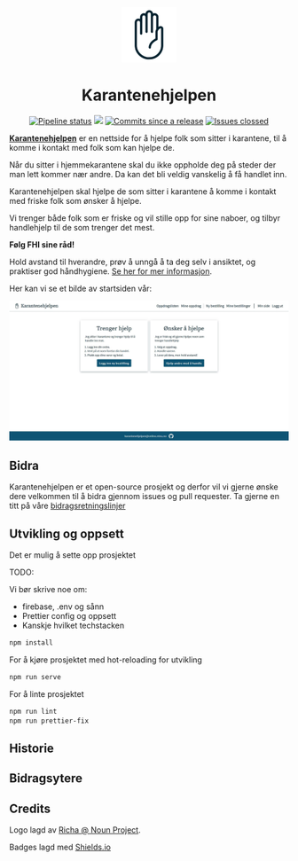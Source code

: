 <p align="center"><img src="src/assets/logo.svg" alt="Karantenehjelpen Logo" height="100px" /></p>
<h1 align="center">
  Karantenehjelpen
</h1>
<p align="center">
  <a href="https://github.com/s0lvang/Karantenehjelpen/actions?query=workflow%3A%22Node.js+CI%22+branch%3Amaster">
      <img src="https://img.shields.io/github/workflow/status/s0lvang/Karantenehjelpen/Node.js%20CI?style=flat-square" alt="Pipeline status"/></a>
  <a href="https://github.com/s0lvang/Karantenehjelpen/releases" alt="Release version">
      <img src="https://img.shields.io/github/v/release/s0lvang/Karantenehjelpen?style=flat-square" /></a>
  <a href="https://github.com/s0lvang/Karantenehjelpen/commits/master">
      <img src="https://img.shields.io/github/commits-since/s0lvang/Karantenehjelpen/latest?label=commits%20to%20be%20deployed&style=flat-square" alt="Commits since a release" /></a>
  <a href="https://github.com/s0lvang/Karantenehjelpen/issues">
      <img src="https://img.shields.io/github/issues-closed/s0lvang/Karantenehjelpen?style=flat-square" alt="Issues clossed"></a>
</p>

[**Karantenehjelpen**](https://karantenehjelpen.no) er en nettside for å hjelpe folk som sitter i karantene, til å komme i kontakt med folk som kan hjelpe de.

Når du sitter i hjemmekarantene skal du ikke oppholde deg på steder der man lett kommer nær andre. Da kan det bli veldig vanskelig å få handlet inn.

Karantenehjelpen skal hjelpe de som sitter i karantene å komme i kontakt med friske folk som ønsker å hjelpe.

Vi trenger både folk som er friske og vil stille opp for sine naboer, og tilbyr handlehjelp til de som trenger det mest.

**Følg FHI sine råd!**

Hold avstand til hverandre, prøv å unngå å ta deg selv i ansiktet, og praktiser god håndhygiene. [Se her for mer informasjon](https://www.fhi.no/sv/smittsomme-sykdommer/corona/).

Her kan vi se et bilde av startsiden vår:

![Bilde av startside](/src/assets/startside.jpg)
<!-- Kanskje bytt ut bildet med en kul GIF -->

## Bidra

Karantenehjelpen er et open-source prosjekt og derfor vil vi gjerne ønske dere velkommen til å bidra gjennom issues og pull requester. Ta gjerne en titt på våre [bidragsretningslinjer]()

<!-- Skrive noe mer inspirerende her? -->

## Utvikling og oppsett

Det er mulig å sette opp prosjektet

TODO:

Vi bør skrive noe om:

- firebase, .env og sånn
- Prettier config og oppsett
- Kanskje hvilket techstacken

```bash
npm install
```

For å kjøre prosjektet med hot-reloading for utvikling

```bash
npm run serve
```

For å linte prosjektet

```bash
npm run lint
npm run prettier-fix
```

<!-- Stapp inn ting som er litt mindre viktig å se med en gang men hvis folk har lyst å lese -->

## Historie

<!-- Noe om medisin studenter ut i arbeid bla bla, du vet (@aslakhol ;). -->

## Bidragsytere

<!-- stapp inn en av de kule bildene der de viser github bildet av alle contributors i hele repoet. -->

## Credits

Logo lagd av [Richa @ Noun Project](https://thenounproject.com/ayushi12/collection/set-5/?i=2097590).

Badges lagd med [Shields.io](https://shields.io/)

<!-- Kanskje takke velferdstinget, online og de som hjelper oss med ressurser, støtte, publikasjon og sånn??? -->

